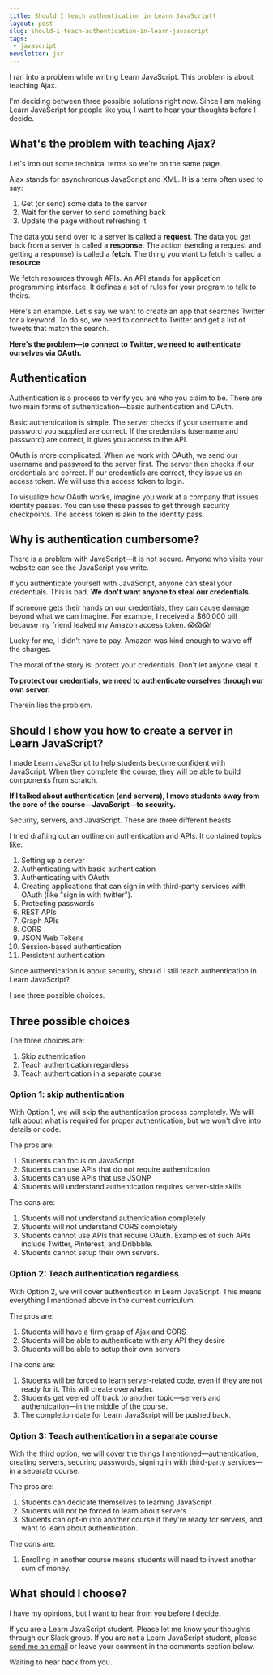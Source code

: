 ```yaml
---
title: Should I teach authentication in Learn JavaScript?
layout: post
slug: should-i-teach-authentication-in-learn-javascript
tags:
 - javascript
newsletter: jsr
---
```


I ran into a problem while writing Learn JavaScript. This problem is about teaching Ajax.

I'm deciding between three possible solutions right now. Since I am making Learn JavaScript for people like you, I want to hear your thoughts before I decide.

<!--more-->

<div class="jsCkClone" data-should-not-clone></div>

## What's the problem with teaching Ajax?

Let's iron out some technical terms so we're on the same page.

Ajax stands for asynchronous JavaScript and XML. It is a term often used to say:

1. Get (or send) some data to the server
2. Wait for the server to send something back
3. Update the page without refreshing it

The data you send over to a server is called a **request**. The data you get back from a server is called a **response**. The action (sending a request and getting a response) is called a **fetch**. The thing you want to fetch is called a **resource**.

We fetch resources through APIs. An API stands for application programming interface. It defines a set of rules for your program to talk to theirs.

Here's an example. Let's say we want to create an app that searches Twitter for a keyword. To do so, we need to connect to Twitter and get a list of tweets that match the search.

**Here's the problem—to connect to Twitter, we need to authenticate ourselves via OAuth.**

## Authentication

Authentication is a process to verify you are who you claim to be. There are two main forms of authentication—basic authentication and OAuth.

Basic authentication is simple. The server checks if your username and password you supplied are correct. If the credentials (username and password) are correct, it gives you access to the API.

OAuth is more complicated. When we work with OAuth, we send our username and password to the server first. The server then checks if our credentials are correct. If our credentials are correct, they issue us an access token. We will use this access token to login.

To visualize how OAuth works, imagine you work at a company that issues identity passes. You can use these passes to get through security checkpoints. The access token is akin to the identity pass.

## Why is authentication cumbersome?

There is a problem with JavaScript—it is not secure. Anyone who visits your website can see the JavaScript you write.

If you authenticate yourself with JavaScript, anyone can steal your credentials. This is bad. **We don't want anyone to steal our credentials.**

If someone gets their hands on our credentials, they can cause damage beyond what we can imagine. For example, I received a $60,000 bill because my friend leaked my Amazon access token. 😱😱😱!

Lucky for me, I didn't have to pay. Amazon was kind enough to waive off the charges.

The moral of the story is: protect your credentials. Don't let anyone steal it.

**To protect our credentials, we need to authenticate ourselves through our own server.**

Therein lies the problem.

## Should I show you how to create a server in Learn JavaScript?

I made Learn JavaScript to help students become confident with JavaScript. When they complete the course, they will be able to build components from scratch.

**If I talked about authentication (and servers), I move students away from the core of the course—JavaScript—to security.**

Security, servers, and JavaScript. These are three different beasts.

I tried drafting out an outline on authentication and APIs. It contained topics like:

1. Setting up a server
2. Authenticating with basic authentication
3. Authenticating with OAuth
4. Creating applications that can sign in with third-party services with OAuth (like "sign in with twitter").
5. Protecting passwords
6. REST APIs
7. Graph APIs
8. CORS
9. JSON Web Tokens
10. Session-based authentication
11. Persistent authentication

Since authentication is about security, should I still teach authentication in Learn JavaScript?

I see three possible choices.

## Three possible choices

The three choices are:

1. Skip authentication
2. Teach authentication regardless
3. Teach authentication in a separate course

### Option 1: skip authentication

With Option 1, we will skip the authentication process completely. We will talk about what is required for proper authentication, but we won't dive into details or code.

The pros are:

1. Students can focus on JavaScript
2. Students can use APIs that do not require authentication
3. Students can use APIs that use JSONP
4. Students will understand authentication requires server-side skills

The cons are:

1. Students will not understand authentication completely
2. Students will not understand CORS completely
3. Students cannot use APIs that require OAuth. Examples of such APIs include Twitter, Pinterest, and Dribbble.
4. Students cannot setup their own servers.

### Option 2: Teach authentication regardless

With Option 2, we will cover authentication in Learn JavaScript. This means everything I mentioned above in the current curriculum.

The pros are:

1. Students will have a firm grasp of Ajax and CORS
2. Students will be able to authenticate with any API they desire
3. Students will be able to setup their own servers

The cons are:

1. Students will be forced to learn server-related code, even if they are not ready for it. This will create overwhelm.
2. Students get veered off track to another topic—servers and authentication—in the middle of the course.
3. The completion date for Learn JavaScript will be pushed back.

### Option 3: Teach authentication in a separate course

With the third option, we will cover the things I mentioned—authentication, creating servers, securing passwords, signing in with third-party services—in a separate course.

The pros are:

1. Students can dedicate themselves to learning JavaScript
2. Students will not be forced to learn about servers.
3. Students can opt-in into another course if they're ready for servers, and want to learn about authentication.

The cons are:

1. Enrolling in another course means students will need to invest another sum of money.

## What should I choose?

I have my opinions, but I want to hear from you before I decide.

If you are a Learn JavaScript student. Please let me know your thoughts through our Slack group. If you are not a Learn JavaScript student, please [send me an email](/contact) or leave your comment in the comments section below.

Waiting to hear back from you.

